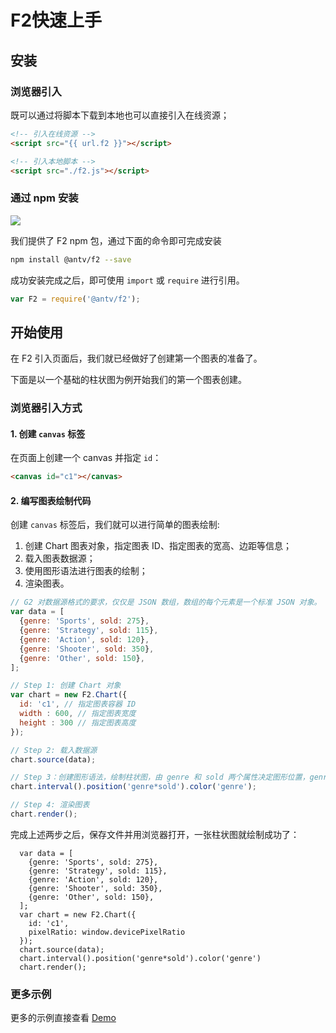 <!--
index: 1
title: 快速上手
resource:
  jsFiles:
    - ${url.f2}
-->

# F2快速上手

## 安装

### 浏览器引入

既可以通过将脚本下载到本地也可以直接引入在线资源；


```html
<!-- 引入在线资源 -->
<script src="{{ url.f2 }}"></script>
```

```html
<!-- 引入本地脚本 -->
<script src="./f2.js"></script>
```

### 通过 npm 安装
<a href="https://www.npmjs.com/package/@antv/f2" target="_blank"><img src="https://img.shields.io/npm/v/@antv/f2.svg?style=flat-square"></a>

我们提供了 F2 npm 包，通过下面的命令即可完成安装

```bash
npm install @antv/f2 --save
```
成功安装完成之后，即可使用 `import` 或 `require` 进行引用。

```js
var F2 = require('@antv/f2');
```

## 开始使用

在 F2 引入页面后，我们就已经做好了创建第一个图表的准备了。

下面是以一个基础的柱状图为例开始我们的第一个图表创建。

### 浏览器引入方式

#### 1. 创建 `canvas` 标签

在页面上创建一个 canvas 并指定 `id`：

```html
<canvas id="c1"></canvas>
```

#### 2. 编写图表绘制代码

创建 `canvas` 标签后，我们就可以进行简单的图表绘制:

1. 创建 Chart 图表对象，指定图表 ID、指定图表的宽高、边距等信息；
2. 载入图表数据源；
3. 使用图形语法进行图表的绘制；
4. 渲染图表。

```js
// G2 对数据源格式的要求，仅仅是 JSON 数组，数组的每个元素是一个标准 JSON 对象。
var data = [ 
  {genre: 'Sports', sold: 275},
  {genre: 'Strategy', sold: 115},
  {genre: 'Action', sold: 120},
  {genre: 'Shooter', sold: 350},
  {genre: 'Other', sold: 150},
];

// Step 1: 创建 Chart 对象
var chart = new F2.Chart({
  id: 'c1', // 指定图表容器 ID
  width : 600, // 指定图表宽度
  height : 300 // 指定图表高度    
});

// Step 2: 载入数据源
chart.source(data);

// Step 3：创建图形语法，绘制柱状图，由 genre 和 sold 两个属性决定图形位置，genre 映射至 x 轴，sold 映射至 y 轴
chart.interval().position('genre*sold').color('genre');

// Step 4: 渲染图表
chart.render();
```

完成上述两步之后，保存文件并用浏览器打开，一张柱状图就绘制成功了：

<canvas id="c1" width="500" height="300"></canvas>

```js-
  var data = [
    {genre: 'Sports', sold: 275},
    {genre: 'Strategy', sold: 115},
    {genre: 'Action', sold: 120},
    {genre: 'Shooter', sold: 350},
    {genre: 'Other', sold: 150},
  ];
  var chart = new F2.Chart({
    id: 'c1',
    pixelRatio: window.devicePixelRatio
  });
  chart.source(data);
  chart.interval().position('genre*sold').color('genre')
  chart.render();
```

### 更多示例

更多的示例直接查看 [Demo](../demo/index.html)